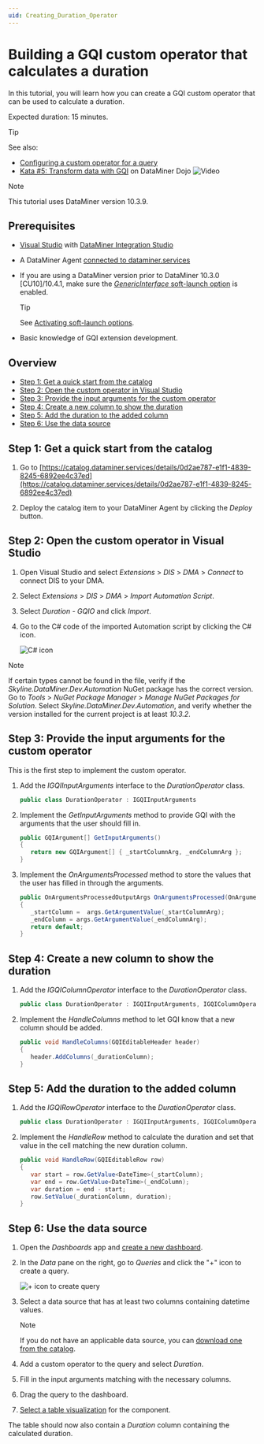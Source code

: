 ```yaml
---
uid: Creating_Duration_Operator
---
```


# Building a GQI custom operator that calculates a duration

In this tutorial, you will learn how you can create a GQI custom operator that can be used to calculate a duration.

Expected duration: 15 minutes.

> [!TIP]
> See also:
>
> - [Configuring a custom operator for a query](xref:GQI_Custom_Operator)
> - [Kata #5: Transform data with GQI](https://community.dataminer.services/courses/kata-5/) on DataMiner Dojo ![Video](~/dataminer/images/video_Duo.png)

> [!NOTE]
> This tutorial uses DataMiner version 10.3.9.

## Prerequisites

- [Visual Studio](https://visualstudio.microsoft.com/downloads/) with [DataMiner Integration Studio](xref:Installing_and_configuring_DataMiner_Integration_Studio)

- A DataMiner Agent [connected to dataminer.services](xref:Connecting_your_DataMiner_System_to_the_cloud)

- If you are using a DataMiner version prior to DataMiner 10.3.0 [CU10]/10.4.1, make sure the [*GenericInterface* soft-launch option](xref:Overview_of_Soft_Launch_Options#genericinterface) is enabled.

  > [!TIP]
  > See [Activating soft-launch options](xref:Activating_Soft_Launch_Options).

- Basic knowledge of GQI extension development.

## Overview

- [Step 1: Get a quick start from the catalog](#step-1-get-a-quick-start-from-the-catalog)
- [Step 2: Open the custom operator in Visual Studio](#step-2-open-the-custom-operator-in-visual-studio)
- [Step 3: Provide the input arguments for the custom operator](#step-3-provide-the-input-arguments-for-the-custom-operator)
- [Step 4: Create a new column to show the duration](#step-4-create-a-new-column-to-show-the-duration)
- [Step 5: Add the duration to the added column](#step-5-add-the-duration-to-the-added-column)
- [Step 6: Use the data source](#step-6-use-the-data-source)

## Step 1: Get a quick start from the catalog

1. Go to [https://catalog.dataminer.services/details/0d2ae787-e1f1-4839-8245-6892ee4c37ed](https://catalog.dataminer.services/details/0d2ae787-e1f1-4839-8245-6892ee4c37ed)

1. Deploy the catalog item to your DataMiner Agent by clicking the *Deploy* button.

## Step 2: Open the custom operator in Visual Studio

1. Open Visual Studio and select *Extensions* > *DIS* > *DMA* > *Connect* to connect DIS to your DMA.

1. Select *Extensions* > *DIS* > *DMA* > *Import Automation Script*.

1. Select *Duration - GQIO* and click *Import*.

1. Go to the C# code of the imported Automation script by clicking the C# icon.

   ![C# icon](~/dataminer/images/GQI_code.png)

> [!NOTE]
> If certain types cannot be found in the file, verify if the *Skyline.DataMiner.Dev.Automation* NuGet package has the correct version. Go to *Tools* > *NuGet Package Manager* > *Manage NuGet Packages for Solution*. Select *Skyline.DataMiner.Dev.Automation*, and verify whether the version installed for the current project is at least *10.3.2*.

## Step 3: Provide the input arguments for the custom operator

This is the first step to implement the custom operator.

1. Add the *IGQIInputArguments* interface to the *DurationOperator* class.

   ```csharp
   public class DurationOperator : IGQIInputArguments
   ```

1. Implement the *GetInputArguments* method to provide GQI with the arguments that the user should fill in.

   ```csharp
   public GQIArgument[] GetInputArguments()
   {
      return new GQIArgument[] { _startColumnArg, _endColumnArg };
   }
   ```

1. Implement the *OnArgumentsProcessed* method to store the values that the user has filled in through the arguments.

   ```csharp
   public OnArgumentsProcessedOutputArgs OnArgumentsProcessed(OnArgumentsProcessedInputArgs args)
   {
      _startColumn =  args.GetArgumentValue(_startColumnArg);
      _endColumn = args.GetArgumentValue(_endColumnArg);
      return default;
   }
   ```

## Step 4: Create a new column to show the duration

1. Add the *IGQIColumnOperator* interface to the *DurationOperator* class.

   ```csharp
   public class DurationOperator : IGQIInputArguments, IGQIColumnOperator
   ```

1. Implement the *HandleColumns* method to let GQI know that a new column should be added.

   ```csharp
   public void HandleColumns(GQIEditableHeader header)
   {
      header.AddColumns(_durationColumn);
   }
   ```

## Step 5: Add the duration to the added column

1. Add the *IGQIRowOperator* interface to the *DurationOperator* class.

   ```csharp
   public class DurationOperator : IGQIInputArguments, IGQIColumnOperator, IGQIRowOperator
   ```

1. Implement the *HandleRow* method to calculate the duration and set that value in the cell matching the new duration column.

   ```csharp
   public void HandleRow(GQIEditableRow row)
   {
      var start = row.GetValue<DateTime>(_startColumn);
      var end = row.GetValue<DateTime>(_endColumn);
      var duration = end - start;
      row.SetValue(_durationColumn, duration);
   }
   ```

## Step 6: Use the data source

1. Open the *Dashboards* app and [create a new dashboard](xref:Creating_a_completely_new_dashboard).

1. In the *Data* pane on the right, go to *Queries* and click the "+" icon to create a query.

   ![+ icon to create query](~/dataminer/images/GQI_create_query.png)

1. Select a data source that has at least two columns containing datetime values.

   > [!NOTE]
   > If you do not have an applicable data source, you can [download one from the catalog](https://catalog.dataminer.services/details/583c964c-270c-4485-a8e9-84dced178759).

1. Add a custom operator to the query and select *Duration*.

1. Fill in the input arguments matching with the necessary columns.

1. Drag the query to the dashboard.

1. [Select a table visualization](xref:Apply_Visualization) for the component.

The table should now also contain a *Duration* column containing the calculated duration.
